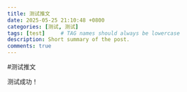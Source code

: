```yaml
---
title: 测试推文
date: 2025-05-25 21:10:48 +0800
categories: [测试, 测试]
tags: [test]     # TAG names should always be lowercase
description: Short summary of the post.
comments: true
---
```


#测试推文

测试成功！
